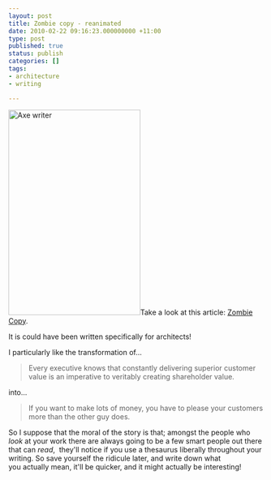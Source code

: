 ```yaml
---
layout: post
title: Zombie copy - reanimated
date: 2010-02-22 09:16:23.000000000 +11:00
type: post
published: true
status: publish
categories: []
tags:
- architecture
- writing

---
```

<p><a href="http://www.alistapart.com/articles/zombiecopy/"><img class="alignright" title="Zombie Copy" src="{{ site.baseurl }}/assets/proofers_tools.jpg" alt="Axe writer" width="260" height="405" /></a>Take a look at this article: <a href="http://www.alistapart.com/articles/zombiecopy/">Zombie Copy</a>.</p>
<p>It is could have been written specifically for architects!</p>
<p>I particularly like the transformation of...</p>
<blockquote><p>Every executive knows that constantly delivering superior customer value is an imperative to veritably creating shareholder value.</p></blockquote>
<p>into...</p>
<blockquote><p>If you want to make lots of money, you have to please your customers more than the other guy does.</p></blockquote>
<p>So I suppose that the moral of the story is that; amongst the people who <em>look</em> at your work there are always going to be a few smart people out there that can <em>read</em>,  they'll notice if you use a thesaurus liberally throughout your writing. So save yourself the ridicule later, and write down what you actually mean, it'll be quicker, and it might actually be interesting!</p>
